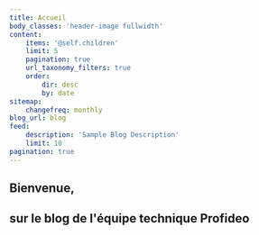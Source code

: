 ```yaml
---
title: Accueil
body_classes: 'header-image fullwidth'
content:
    items: '@self.children'
    limit: 5
    pagination: true
    url_taxonomy_filters: true
    order:
        dir: desc
        by: date
sitemap:
    changefreq: monthly
blog_url: blog
feed:
    description: 'Sample Blog Description'
    limit: 10
pagination: true
---
```


## Bienvenue,
## sur le blog de l'équipe technique Profideo
